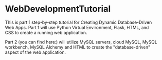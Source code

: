 # WebDevelopmentTutorial
This is part 1 step-by-step tutorial for Creating Dynamic Database-Driven Web Apps. Part 1 will use Python Virtual Environment, Flask, HTML, and CSS to create a running web application. 

Part 2 (you can find here:) will utilize MySQL servers, cloud MySQL, MySQL workbench, MySQL Alchemy and HTML to create the "database-driven" aspect of the web application. 

